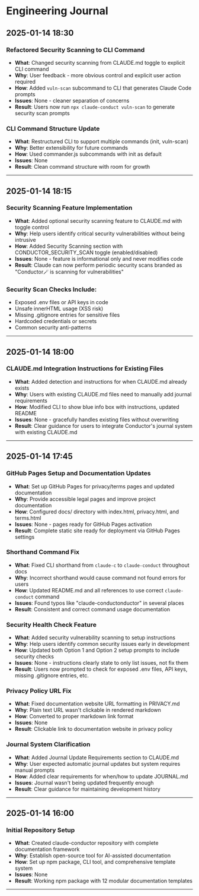 # Engineering Journal

## 2025-01-14 18:30

### Refactored Security Scanning to CLI Command
- **What**: Changed security scanning from CLAUDE.md toggle to explicit CLI command
- **Why**: User feedback - more obvious control and explicit user action required
- **How**: Added `vuln-scan` subcommand to CLI that generates Claude Code prompts
- **Issues**: None - cleaner separation of concerns
- **Result**: Users now run `npx claude-conduct vuln-scan` to generate security scan prompts

### CLI Command Structure Update
- **What**: Restructured CLI to support multiple commands (init, vuln-scan)
- **Why**: Better extensibility for future commands
- **How**: Used commander.js subcommands with init as default
- **Issues**: None
- **Result**: Clean command structure with room for growth

---

## 2025-01-14 18:15

### Security Scanning Feature Implementation
- **What**: Added optional security scanning feature to CLAUDE.md with toggle control
- **Why**: Help users identify critical security vulnerabilities without being intrusive
- **How**: Added Security Scanning section with CONDUCTOR_SECURITY_SCAN toggle (enabled/disabled)
- **Issues**: None - feature is informational only and never modifies code
- **Result**: Claude can now perform periodic security scans branded as "Conductor🪄 is scanning for vulnerabilities"

### Security Scan Checks Include:
- Exposed .env files or API keys in code
- Unsafe innerHTML usage (XSS risk)
- Missing .gitignore entries for sensitive files
- Hardcoded credentials or secrets
- Common security anti-patterns

---

## 2025-01-14 18:00

### CLAUDE.md Integration Instructions for Existing Files
- **What**: Added detection and instructions for when CLAUDE.md already exists
- **Why**: Users with existing CLAUDE.md files need to manually add journal requirements
- **How**: Modified CLI to show blue info box with instructions, updated README
- **Issues**: None - gracefully handles existing files without overwriting
- **Result**: Clear guidance for users to integrate Conductor's journal system with existing CLAUDE.md

---

## 2025-01-14 17:45

### GitHub Pages Setup and Documentation Updates
- **What**: Set up GitHub Pages for privacy/terms pages and updated documentation
- **Why**: Provide accessible legal pages and improve project documentation
- **How**: Configured docs/ directory with index.html, privacy.html, and terms.html
- **Issues**: None - pages ready for GitHub Pages activation
- **Result**: Complete static site ready for deployment via GitHub Pages settings

### Shorthand Command Fix
- **What**: Fixed CLI shorthand from `claude-c` to `claude-conduct` throughout docs
- **Why**: Incorrect shorthand would cause command not found errors for users
- **How**: Updated README.md and all references to use correct `claude-conduct` command
- **Issues**: Found typos like "claude-conductonductor" in several places
- **Result**: Consistent and correct command usage documentation

### Security Health Check Feature
- **What**: Added security vulnerability scanning to setup instructions
- **Why**: Help users identify common security issues early in development
- **How**: Updated both Option 1 and Option 2 setup prompts to include security checks
- **Issues**: None - instructions clearly state to only list issues, not fix them
- **Result**: Users now prompted to check for exposed .env files, API keys, missing .gitignore entries, etc.

### Privacy Policy URL Fix
- **What**: Fixed documentation website URL formatting in PRIVACY.md
- **Why**: Plain text URL wasn't clickable in rendered markdown
- **How**: Converted to proper markdown link format
- **Issues**: None
- **Result**: Clickable link to documentation website in privacy policy

### Journal System Clarification
- **What**: Added Journal Update Requirements section to CLAUDE.md
- **Why**: User expected automatic journal updates but system requires manual prompts
- **How**: Added clear requirements for when/how to update JOURNAL.md
- **Issues**: Journal wasn't being updated frequently enough
- **Result**: Clear guidance for maintaining development history

---

## 2025-01-14 16:00

### Initial Repository Setup
- **What**: Created claude-conductor repository with complete documentation framework
- **Why**: Establish open-source tool for AI-assisted documentation
- **How**: Set up npm package, CLI tool, and comprehensive template system
- **Issues**: None
- **Result**: Working npm package with 12 modular documentation templates

---